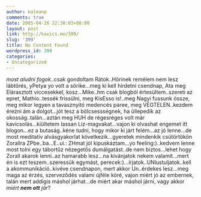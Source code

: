 ```yaml
---
author: kalmanp
comments: true
date: 2005-04-26 22:38:03+00:00
layout: post
link: http://kavics.me/399/
slug: '399'
title: No Content Found
wordpress_id: 399
categories:
- Uncategorized
---
```


_most aludni fogok_..csak gondoltam Rátok..Hörinek remélem nem lesz lábtörés, yPetya yo volt a sörike...meg ki kell hirdetni csendnap, Ata meg Elárasztott viccesekkel, kosz...Mike..hm csak blogból értesültem..szereti az epret, Mathio..tessék frissülni, meg KisEsso is!..meg Nagyi fussunk össze, meg mikor legyen a tavasznyitó medencés paree, meg VÉGTELEN..kezdem érezni ám a dolgot...jót tesz a bölcsessségnek, ha üllepedik az okosság..talán...aztán meg HUH de régesréges volt már kavicsolás...kiültetem lassan Liz-magvakat...vajon ki olvashat engemet itt blogon...ez a butaság..kéne tudni, hogy mikor ki járt felém...az jó lenne...de most meditatív alvásgyakorlat következik...gyeretek mindenkik csütörtökön Zorallra ZPbe..ba...E..ui.: ZHmat jól kipuskáztam...yo feeling:)..kedvem lenne most tolni egy tábortűz nézegetős dumálgatást..de nem biztos...lehet hogy Zorall akarok lenni..az hamarabb lesz...na kívánjatok nekem valamit...mert én is ezt teszem..szeressük egymást, perecek:)...írjatok..UNlustuljatok..kell a akommunikáció..kivéve csendnapon, mert akkor Un..érdekes lesz...meg maga az érzés, szerveződés valami újféle köré, vajon miért jó az embernek, talán mert addigis máshol járhat...de miért akar máshol járni, vagy akkor _miért **nem ott** jár_?
